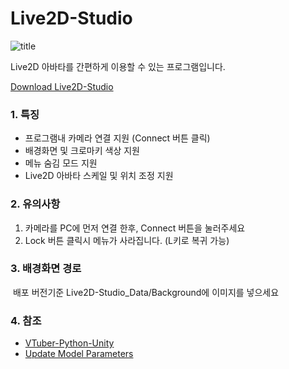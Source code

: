 # Live2D-Studio

![title](./Images/settings.png)

Live2D 아바타를 간편하게 이용할 수 있는 프로그램입니다.

[Download Live2D-Studio](https://github.com/dhku/Live2D-Studio/releases)

### 1. 특징

* 프로그램내 카메라 연결 지원 (Connect 버튼 클릭)
* 배경화면 및 크로마키 색상 지원
* 메뉴 숨김 모드 지원
* Live2D 아바타 스케일 및 위치 조정 지원

### 2. 유의사항

1. 카메라를 PC에 먼저 연결 한후, Connect 버튼을 눌러주세요
2. Lock 버튼 클릭시 메뉴가 사라집니다. (L키로 복귀 가능)

### 3. 배경화면 경로

​	배포 버전기준 Live2D-Studio_Data/Background에 이미지를 넣으세요

### 4. 참조 

* [VTuber-Python-Unity](https://github.com/mmmmmm44/VTuber-Python-Unity)
* [Update Model Parameters](https://docs.live2d.com/en/cubism-sdk-tutorials/about-parameterupdating-of-model/)



